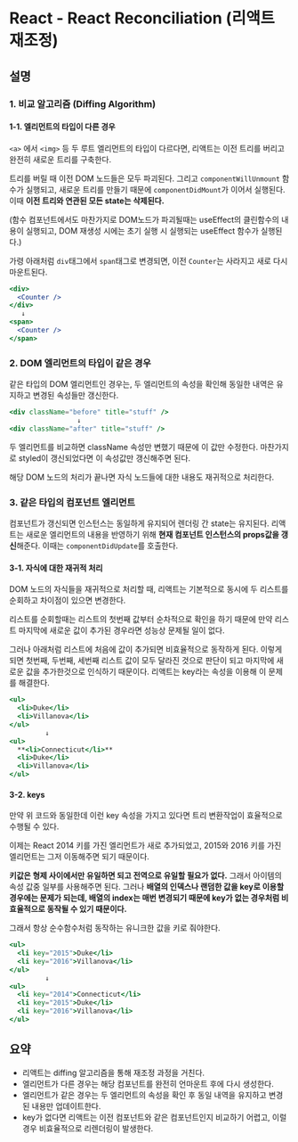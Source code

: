 # React - React Reconciliation (리액트 재조정)

## 설명

### 1. 비교 알고리즘 (Diffing Algorithm)

#### 1-1. 엘리먼트의 타입이 다른 경우

`<a>` 에서 `<img>` 등 두 루트 엘리먼트의 타입이 다르다면, 리액트는 이전 트리를 버리고 완전히 새로운 트리를 구축한다.

트리를 버릴 때 이전 DOM 노드들은 모두 파괴된다. 그리고 `componentWillUnmount` 함수가 실행되고, 새로운 트리를 만들기 때문에 `componentDidMount`가 이어서 실행된다. 이때 **이전 트리와 연관된 모든 state는 삭제된다.**

(함수 컴포넌트에서도 마찬가지로 DOM노드가 파괴될때는 useEffect의 클린함수의 내용이 실행되고, DOM 재생성 시에는 초기 실행 시 실행되는 useEffect 함수가 실행된다.)

가령 아래처럼 `div`태그에서 `span`태그로 변경되면, 이전 `Counter`는 사라지고 새로 다시 마운트된다.

```jsx
<div>
  <Counter />
</div>
   ↓
<span>
  <Counter />
</span>
```

### 2. DOM 엘리먼트의 타입이 같은 경우

같은 타입의 DOM 엘리먼트인 경우는, 두 엘리먼트의 속성을 확인해 동일한 내역은 유지하고 변경된 속성들만 갱신한다.

```jsx
<div className="before" title="stuff" />
                 ↓
<div className="after" title="stuff" />
```

두 엘리먼트를 비교하면 className 속성만 변했기 때문에 이 값만 수정한다. 마찬가지로 styled이 갱신되었다면 이 속성값만 갱신해주면 된다.

해당 DOM 노드의 처리가 끝나면 자식 노드들에 대한 내용도 재귀적으로 처리한다.

### 3. 같은 타입의 컴포넌트 엘리먼트

컴포넌트가 갱신되면 인스턴스는 동일하게 유지되어 렌더링 간 state는 유지된다. 리액트는 새로운 엘리먼트의 내용을 반영하기 위해 **현재 컴포넌트 인스턴스의 props값을 갱신**해준다. 이때는 `componentDidUpdate`를 호출한다.

#### 3-1. 자식에 대한 재귀적 처리

DOM 노드의 자식들을 재귀적으로 처리할 때, 리액트는 기본적으로 동시에 두 리스트를 순회하고 차이점이 있으면 변경한다.

리스트를 순회할때는 리스트의 첫번째 값부터 순차적으로 확인을 하기 때문에 만약 리스트 마지막에 새로운 값이 추가된 경우라면 성능상 문제될 일이 없다.

그러나 아래처럼 리스트에 처음에 값이 추가되면 비효율적으로 동작하게 된다. 이렇게 되면 첫번째, 두번째, 세번째 리스트 값이 모두 달라진 것으로 판단이 되고 마지막에 새로운 값을 추가한것으로 인식하기 때문이다. 리액트는 key라는 속성을 이용해 이 문제를 해결한다.

```jsx
<ul>
  <li>Duke</li>
  <li>Villanova</li>
</ul>
         ↓
<ul>
  **<li>Connecticut</li>**
  <li>Duke</li>
  <li>Villanova</li>
</ul>
```

#### 3-2. keys

만약 위 코드와 동일한데 이런 key 속성을 가지고 있다면 트리 변환작업이 효율적으로 수행될 수 있다.

이제는 React 2014 키를 가진 엘리먼트가 새로 추가되었고, 2015와 2016 키를 가진 엘리먼트는 그저 이동해주면 되기 때문이다.

**키값은 형제 사이에서만 유일하면 되고 전역으로 유일할 필요가 없다.** 그래서 아이템의 속성 값중 일부를 사용해주면 된다. 그러나 **배열의 인덱스나 랜덤한 값을 key로 이용할 경우에는 문제가 되는데, 배열의 index는 매번 변경되기 때문에 key가 없는 경우처럼 비효율적으로 동작될 수 있기 때문이다.**

그래서 항상 순수함수처럼 동작하는 유니크한 값을 키로 줘야한다.

```jsx
<ul>
  <li key="2015">Duke</li>
  <li key="2016">Villanova</li>
</ul>
         ↓
<ul>
  <li key="2014">Connecticut</li>
  <li key="2015">Duke</li>
  <li key="2016">Villanova</li>
</ul>
```

## 요약

- 리액트는 diffing 알고리즘을 통해 재조정 과정을 거친다.
- 엘리먼트가 다른 경우는 해당 컴포넌트를 완전히 언마운트 후에 다시 생성한다.
- 엘리먼트가 같은 경우는 두 엘리먼트의 속성을 확인 후 동일 내역을 유지하고 변경된 내용만 업데이트한다.
- key가 없다면 리액트는 이전 컴포넌트와 같은 컴포넌트인지 비교하기 어렵고, 이럴 경우 비효율적으로 리렌더링이 발생한다.